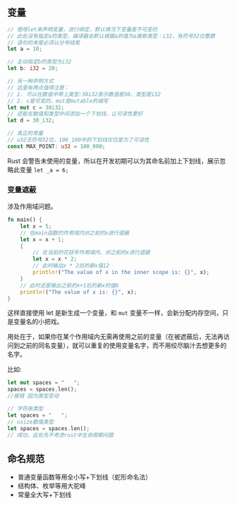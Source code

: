 ## 变量

```rust
// 使用let来声明变量，进行绑定，默认情况下变量是不可变的
// 此处没有指定a的类型，编译器会默认根据a的值为a推断类型：i32，有符号32位整数
// 语句的末尾必须以分号结尾
let a = 10;

// 主动指定b的类型为i32
let b: i32 = 20;

// 另一种声明方式
// 这里有两点值得注意：
// 1. 可以在数值中带上类型:30i32表示数值是30，类型是i32
// 2. c是可变的，mut是mutable的缩写
let mut c = 30i32;
// 还能在数值和类型中间添加一个下划线，让可读性更好
let d = 30_i32;

// 真正的常量
// u32无符号32位，100_100中的下划线仅仅是为了可读性
const MAX_POINT: u32 = 100_000;
```

Rust 会警告未使用的变量，所以在开发初期可以为其命名前加上下划线，展示忽略此变量 `let _a = 6;`

### 变量遮蔽

涉及作用域问题。

```rust
fn main() {
    let x = 5;
    // 在main函数的作用域内对之前的x进行遮蔽
    let x = x + 1;
    {
        // 在当前的花括号作用域内，对之前的x进行遮蔽
        let x = x * 2;
        // 此时输出x * 2后的新x值12
        println!("The value of x in the inner scope is: {}", x);
    }
	// 此时还是输出之前的x+1后的新x的值6
    println!("The value of x is: {}", x);
}
```

这样直接使用 let 是新生成一个变量，和 `mut` 变量不一样，会新分配内存空间，只是变量名的小把戏。

用处在于，如果你在某个作用域内无需再使用之前的变量（在被遮蔽后，无法再访问到之前的同名变量），就可以重复的使用变量名字，而不用绞尽脑汁去想更多的名字。

比如:

```rust
let mut spaces = "   ";
spaces = spaces.len();
//报错 因为类型变动

// 字符串类型
let spaces = "   ";
// usize数值类型
let spaces = spaces.len();
// 成功，此处先不考虑rust中生命周期问题
```

## 命名规范

- 普通变量函数等用全小写+下划线（蛇形命名法）
- 结构体、枚举等用大驼峰
- 常量全大写+下划线
